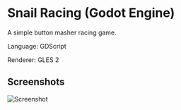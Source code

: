 # Snail Racing (Godot Engine)

A simple button masher racing game.

Language: GDScript

Renderer: GLES 2

## Screenshots

![Screenshot](Screenshot.png.png)
